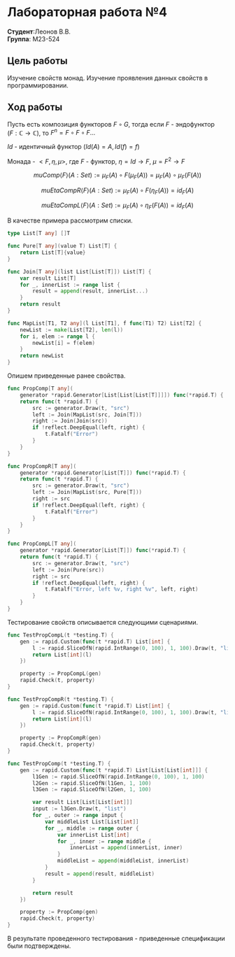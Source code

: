 # Лабораторная работа №4

**Студент**:Леонов В.В.  
**Группа**: М23-524  

## Цель работы

Изучение свойств монад. Изучение проявления данных свойств в программировании.

## Ход работы

Пусть есть композиция функторов $F\circ G$, тогда если $F$ - эндофунктор ($F:\mathbb{C} \longrightarrow \mathbb{C}$), 
то $F^n = F\circ F \circ F...$ 

$Id$ - идентичный функтор ($Id(A) = A, Id(f) = f$)

Монада - $<F, \eta, \mu>$, где $F$ - функтор, $\eta= Id\longrightarrow F$, $\mu = F^2 \longrightarrow F$

$$muComp⟨F⟩(A : Set) := \mu_F(A) \circ F(\mu_F(A)) = \mu_F(A) \circ \mu_F(F(A))$$

$$muEtaCompR⟨F⟩(A : Set) := \mu_F(A) \circ F(\eta_F(A)) = id_F(A)$$

$$muEtaCompL⟨F⟩(A : Set) := \mu_F(A) \circ \eta_F(F(A)) = id_F(A)$$

В качестве примера рассмотрим списки.


```go
type List[T any] []T

func Pure[T any](value T) List[T] {
	return List[T]{value}
}

func Join[T any](list List[List[T]]) List[T] {
	var result List[T]
	for _, innerList := range list {
		result = append(result, innerList...)
	}
	return result
}

func MapList[T1, T2 any](l List[T1], f func(T1) T2) List[T2] {
	newList := make(List[T2], len(l))
	for i, elem := range l {
		newList[i] = f(elem)
	}
	return newList
}
```

Опишем приведенные ранее свойства.

```go
func PropComp[T any](
	generator *rapid.Generator[List[List[List[T]]]]) func(*rapid.T) {
	return func(t *rapid.T) {
		src := generator.Draw(t, "src")
		left := Join(MapList(src, Join[T]))
		right := Join(Join(src))
		if !reflect.DeepEqual(left, right) {
			t.Fatalf("Error")
		}
	}
}

func PropCompR[T any](
	generator *rapid.Generator[List[T]]) func(*rapid.T) {
	return func(t *rapid.T) {
		src := generator.Draw(t, "src")
		left := Join(MapList(src, Pure[T]))
		right := src
		if !reflect.DeepEqual(left, right) {
			t.Fatalf("Error")
		}
	}
}

func PropCompL[T any](
	generator *rapid.Generator[List[T]]) func(*rapid.T) {
	return func(t *rapid.T) {
		src := generator.Draw(t, "src")
		left := Join(Pure(src))
		right := src
		if !reflect.DeepEqual(left, right) {
			t.Fatalf("Error, left %v, right %v", left, right)
		}
	}
}
```

Тестирование свойств описывается следующими сценариями.


```go
func TestPropCompL(t *testing.T) {
	gen := rapid.Custom(func(t *rapid.T) List[int] {
		l := rapid.SliceOfN(rapid.IntRange(0, 100), 1, 100).Draw(t, "list")
		return List[int](l)
	})

	property := PropCompL(gen)
	rapid.Check(t, property)
}

func TestPropCompR(t *testing.T) {
	gen := rapid.Custom(func(t *rapid.T) List[int] {
		l := rapid.SliceOfN(rapid.IntRange(0, 100), 1, 100).Draw(t, "list")
		return List[int](l)
	})

	property := PropCompR(gen)
	rapid.Check(t, property)
}

func TestPropComp(t *testing.T) {
	gen := rapid.Custom(func(t *rapid.T) List[List[List[int]]] {
		l1Gen := rapid.SliceOfN(rapid.IntRange(0, 100), 1, 100)
		l2Gen := rapid.SliceOfN(l1Gen, 1, 100)
		l3Gen := rapid.SliceOfN(l2Gen, 1, 100)

		var result List[List[List[int]]]
		input := l3Gen.Draw(t, "list")
		for _, outer := range input {
			var middleList List[List[int]]
			for _, middle := range outer {
				var innerList List[int]
				for _, inner := range middle {
					innerList = append(innerList, inner)
				}
				middleList = append(middleList, innerList)
			}
			result = append(result, middleList)
		}

		return result
	})

	property := PropComp(gen)
	rapid.Check(t, property)
}
```

В результате проведенного тестирования - приведенные спецификации были подтверждены.
